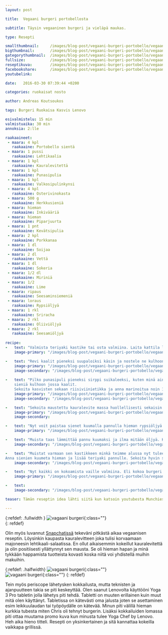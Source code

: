 ```yaml
---
layout: post

title:	Vegaani burgeri portobellosta

subtitle: Täysin vegaaninen burgeri ja vieläpä maukas.

type: Resepti

smallthumbnail: 	/images/blog-post/vegaani-burgeri-portobello/vegaani-burgeri-portobello-150.jpg
bigthumbnail:		/images/blog-post/vegaani-burgeri-portobello/vegaani-burgeri-portobello-700.jpg
gategorythumbnail: 	/images/blog-post/vegaani-burgeri-portobello/vegaani-burgeri-portobello-450.jpg
fullsize: 			/images/blog-post/vegaani-burgeri-portobello/vegaani-burgeri-portobello-fullsize.jpg
reseptikuva:		/images/blog-post/vegaani-burgeri-portobello/vegaani-burgeri-portobello-1000.jpg
facebookshare:		/images/blog-post/vegaani-burgeri-portobello/vegaani-burgeri-portobello-1200.jpg
youtubelink: 		

date:	2016-03-30 07:39:44 +0200

categories: ruokaisat nosto

author: Andreas Koutsoukos

tags: Burgeri Ruokaisa Kasvis Lenovo

esivalmistelu: 15 min
valmistuaika: 30 min
annoksia: 2:lle

raakaaineet:
 - maara: 4	kpl
   raakaaine: Portobello sientä
 - maara: 1	pussi
   raakaaine: Lehtikaalia
 - maara: 1 kpl	
   raakaaine: Kauralevitettä   
 - maara: 1 kpl	
   raakaaine: Punasipulia  
 - maara: 1 kpl	
   raakaaine: Valkosipulinkynsi   
 - maara: 4 kpl	
   raakaaine: Osterivinokasta 
 - maara: 500 g	
   raakaaine: Herkkusieniä 
 - maara: hieman	
   raakaaine: Inkivääriä
 - maara: hieman	
   raakaaine: Piparjuurta
 - maara: 1 pnt	
   raakaaine: Kevätsipulia
 - maara: 2 kpl	
   raakaaine: Porkkanaa
 - maara: 1 dl	
   raakaaine: Soijaa
 - maara: 2 dl	
   raakaaine: Vettä
 - maara: 1 dl	
   raakaaine: Sokeria
 - maara: 1/2 dl	
   raakaaine: Miriniä
 - maara: 1/2 	
   raakaaine: Lime
 - maara: ripaus 	
   raakaaine: Seesaminsiemeniä
 - maara: loraus 	
   raakaaine: Rypsiöljyä
 - maara: 1 rkl  	
   raakaaine: Sriracha  
 - maara: 2 rkl  	
   raakaaine: Oliiviöljyä    
 - maara: 2 rkl  	
   raakaaine: Seesamiöljyä
   
recipe:
-   text: "Valmista teriyaki kastike tai osta valmiina. Laita kattila levylle lisää vesi, soija, mirin ja inkivääriä  keitä kasaan kunnes se on siirappimaista. Älä keitä liian kiinteäksi sillä klaseeramme sienet kastikkeella myöhemmin."
    image-primary: "/images/blog-post/vegaani-burgeri-portobello/vegaani-burgeri-portobello-blogpost-14.jpg"

-   text: "Revi kaalit pieneksi suupaloiksi käsin ja nostele ne kulhoon. Kun olet saanut kaalit pilkottua voit aloittaa muiden kasvisten pilkkomisen. Sienet voi pilkkoa suikaleiksi, ei kumminkaan liian pieneksi. Porkkanat voi suikaloida kätevästi Heirollin julienne raudalla isoksi raasteeksi."
    image-primary: "/images/blog-post/vegaani-burgeri-portobello/vegaani-burgeri-portobello-blogpost-3.jpg"
    image-secondary: "/images/blog-post/vegaani-burgeri-portobello/vegaani-burgeri-portobello-blogpost-4.jpg"
    
-   text: "Pilko punasipuli pieneksi sirppi suikaleeksi, kuten minä aina sanon. Nostele pilkotut kasvikset lukuunottamatta 
	sieniä kulhoon jossa kaalit.
	Sekoita kasvisten sekaan riisiviinietikka ja anna marinoitua noin 10 minuuttia. Voit nyt valmistella vegaani majoneesin. Sekoita kauralevite, oliiviöljy, seesamiöljy, sriracha ja siemenet yhteen. Jos massa vaikuttaa liian paksulta voit sekoittaa hieman lämmintä vettä joukkoon. Tarkista maku ja lisää suolaa tarvittaessa."
    image-primary: "/images/blog-post/vegaani-burgeri-portobello/vegaani-burgeri-portobello-blogpost-9.jpg"
    image-secondary: "/images/blog-post/vegaani-burgeri-portobello/vegaani-burgeri-portobello-blogpost-10.jpg"

-   text: "Sekoita maustettu kauralevite massa huollellisesti sekaisin ja lisää se kulhoon lehtikaalien kanssa. Anna makujen vetäytyä huoneenlämmössä."
    image-primary: "/images/blog-post/vegaani-burgeri-portobello/vegaani-burgeri-portobello-blogpost-11.jpg"
    image-secondary: 

-   text: "Nyt voit paistaa sienet kuumalla pannulla hieman rypsiöljyä tai grillaa ne kokonaisina grillissä. Anna sienien ottaa kunnolla väriä ja varmista, että pannu on läämin muuten keität sieniä. Kun olet saanut paahdettua sienet siirrä ne syrjään ja paahda porttobellot."
    image-primary: "/images/blog-post/vegaani-burgeri-portobello/vegaani-burgeri-portobello-blogpost-8.jpg"

-   text: "Muista taas lämmittää pannu kuumaksi ja ilma mitään öljyä. Kun sienet alkaa olemaan kypsiä nostele ne talouspaperin päälle ja mausta suolalla. Kypsentäminen kestää noin 4 min per sieni voi käänellä sieniä usemman kerran."
    image-secondary: "/images/blog-post/vegaani-burgeri-portobello/vegaani-burgeri-portobello-blogpost-12.jpg"

-   text: "Muistat varmaan sen kastikkeen minkä teimme alussa nyt tulee sen vuoro. Lisää sienet pannulle jossa paistoit porttobellot. 
Anna sienien kuumeta hieman ja lisää teriyaki pannulle. Sekoita hyvin sekaisin ja jos tuntuu, että sokeri alkaa palaa lisää pannulle hieman vettä ja sekoita."
    image-secondary: "/images/blog-post/vegaani-burgeri-portobello/vegaani-burgeri-portobello-blogpost-13.jpg"

-   text: "Nyt kaikki on kokoamista vaille valmiina. Eli kokoa burgeri ensiksi pohjalle salaattia päälle sienet ja lopuksi kansi johon ripottele seesaminsiemeniä ja hieman soossia sienistä päälle. Toivottavasti resepti ei ollut liian monimutkainen ja kokeilet reseptiä."
    image-primary: "/images/blog-post/vegaani-burgeri-portobello/vegaani-burgeri-portobello-blogpost-15.jpg"

-   text: 
    image-secondary: "/images/blog-post/vegaani-burgeri-portobello/vegaani-burgeri-portobello-blogpost-16.jpg"

teaser: Tämän reseptin idea lähti siitä kun katsoin youtubesta Munchies kanavaa jota suosittelen. Chris Rubinstein kokkasi vegaanisen pulled BBQ sieni burgerin. Sain videosta inspiraation ja halusin kokeilla tehdä oman version reseptistä. 

---
```


{:refdef: .fullwidth }
![vagaani burgeri](/images/blog-post/vegaani-burgeri-portobello/vegaani-burgeri-portobello-blogpost-6.jpg){:class=""}	
{: refdef}

<section>
<p>
Olin myös luvannut <a href="" target="_black">Snapchatissä</a> tekeväni pitkästä aikaa vegaanisen reseptin. Löysinkin kaupasta kauralevitteen joka tulisi korvaamaan majoneesin lehtikaali-salaatissa. En ollut aikaisemmin kokeillut kauralevitettä ja olin positiisesti yllättynnyt sen mausta. Se oli hieman hapan ja minä tykkään happamista tuotteista kovasti koska niitä voi yhdistellä muihin makuihin. 
</p>
</section>

{:refdef: .halfwidth}
![vagaani burgeri](/images/blog-post/vegaani-burgeri-portobello/vegaani-burgeri-portobello-blogpost-7.jpg){:class=""}	
![vagaani burgeri](/images/blog-post/vegaani-burgeri-portobello/vegaani-burgeri-portobello-blogpost.jpg){:class=""}	
{: refdef}

<section>
<p>
Tein myös periscope lähetysken kokkailusta, mutta teknisten ja ajanpuutteen takia se piti keskeyttää. Olen saanut Lenovolta käyttööni 
Yoga 3 Pro tabletin jolla lähetys piti tehdä. Tabletti on muuten erillainen kuin muut mitä olen käyttänyt. Tabletissa on kätevästi oma jalusta joten se asettaminen esim leikkuulaudan tai työpöydälle on kätevää. Minun piti välillä hieman kurkkia tubesta miten Chris oli tehnyt burgerin. Lisäksi kokkailuiden lomassa piti ottaa muutama promo kuva kun minusta tulee Yoga Chef by Lenovo. Heh aika hieno titteli. Resepti on yksinkertainen ja sitä kannattaa kokeilla vaikkapa grillissä.
</p>
</section>